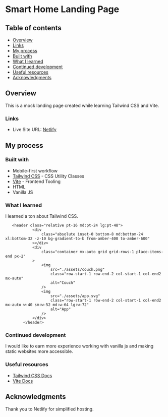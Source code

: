 # Smart Home Landing Page



## Table of contents

  - [Overview](#overview)
  - [Links](#links)
  - [My process](#my-process)
  - [Built with](#built-with)
  - [What I learned](#what-i-learned)
  - [Continued development](#continued-development)
  - [Useful resources](#useful-resources)
  - [Acknowledgments](#acknowledgments)
 

## Overview

This is a mock landing page created while learning Tailwind CSS and Vite.


### Links

- Live Site URL: [Netlify](https://smart-home-site-landing-page.netlify.app/)

## My process

### Built with
- Mobile-first workflow
- [Tailwind CSS](https://tailwindcss.com/) - CSS Utility Classes
- [Vite](https://vitejs.dev/) - Frontend Tooling
- HTML
- Vanilla JS


### What I learned

I learned a ton about Tailwind CSS.


```
   <header class="relative pt-16 md:pt-24 lg:pt-48">
            <div
                class="absolute inset-0 bottom-8 md:bottom-24 xl:bottom-32 -z-10 bg-gradient-to-b from-amber-400 to-amber-600"
            ></div>
            <div
                class="container mx-auto grid grid-rows-1 place-items-end px-2"
            >
                <img
                    src="./assets/couch.png"
                    class="row-start-1 row-end-2 col-start-1 col-end2 mx-auto"
                    alt="Couch"
                />
                <img
                    src="./assets/app.svg"
                    class="row-start-1 row-end-2 col-start-1 col-end2 mx-auto w-40 sm:w-52 md:w-64 lg:w-72"
                    alt="App"
                />
            </div>
        </header>
```


### Continued development

I would like to earn more experience working with vanilla js and making static websites more accessible.

### Useful resources

- [Tailwind CSS Docs](https://tailwindcss.com/docs/installation)
- [Vite Docs](https://vitejs.dev/guide/) 


## Acknowledgments

Thank you to Netlify for simplified hosting. 
